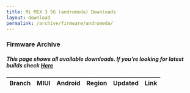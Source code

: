 ```yaml
---
title: Mi MIX 3 5G (andromeda) Downloads
layout: download
permalink: /archive/firmware/andromeda/
---
```


### Firmware Archive
##### This page shows all available downloads. If you're looking for latest builds check [Here](/firmware/andromeda/)


<div class="table-responsive-md" id="table-wrapper">
<table id="firmware" class="compact table table-striped table-hover table-sm">
    <thead class="thead-dark">
        <tr>
            <th>Branch</th>
            <th>MIUI</th>
            <th>Android</th>
            <th>Region</th>
            <th>Updated</th>
            <th>Link</th>
        </tr>
    </thead>
    <script>loadFirmwareDownloads('andromeda', 'full')</script>
</table>
</div>
